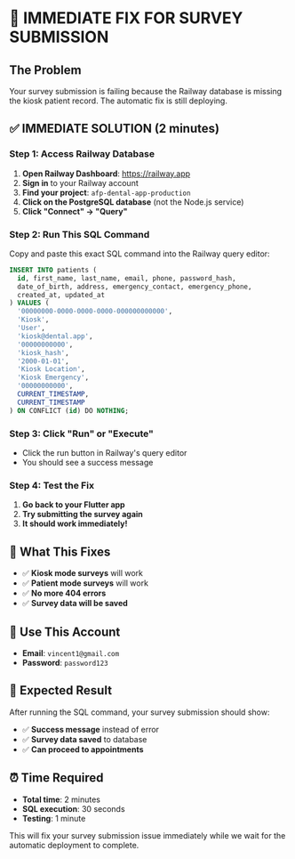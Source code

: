 # 🚨 IMMEDIATE FIX FOR SURVEY SUBMISSION

## The Problem
Your survey submission is failing because the Railway database is missing the kiosk patient record. The automatic fix is still deploying.

## ✅ IMMEDIATE SOLUTION (2 minutes)

### Step 1: Access Railway Database
1. **Open Railway Dashboard**: https://railway.app
2. **Sign in** to your Railway account
3. **Find your project**: `afp-dental-app-production`
4. **Click on the PostgreSQL database** (not the Node.js service)
5. **Click "Connect" → "Query"**

### Step 2: Run This SQL Command
Copy and paste this exact SQL command into the Railway query editor:

```sql
INSERT INTO patients (
  id, first_name, last_name, email, phone, password_hash, 
  date_of_birth, address, emergency_contact, emergency_phone,
  created_at, updated_at
) VALUES (
  '00000000-0000-0000-0000-000000000000',
  'Kiosk',
  'User',
  'kiosk@dental.app',
  '00000000000',
  'kiosk_hash',
  '2000-01-01',
  'Kiosk Location',
  'Kiosk Emergency',
  '00000000000',
  CURRENT_TIMESTAMP,
  CURRENT_TIMESTAMP
) ON CONFLICT (id) DO NOTHING;
```

### Step 3: Click "Run" or "Execute"
- Click the run button in Railway's query editor
- You should see a success message

### Step 4: Test the Fix
1. **Go back to your Flutter app**
2. **Try submitting the survey again**
3. **It should work immediately!**

## 🎯 What This Fixes
- ✅ **Kiosk mode surveys** will work
- ✅ **Patient mode surveys** will work  
- ✅ **No more 404 errors**
- ✅ **Survey data will be saved**

## 📱 Use This Account
- **Email**: `vincent1@gmail.com`
- **Password**: `password123`

## 🚀 Expected Result
After running the SQL command, your survey submission should show:
- ✅ **Success message** instead of error
- ✅ **Survey data saved** to database
- ✅ **Can proceed to appointments**

## ⏰ Time Required
- **Total time**: 2 minutes
- **SQL execution**: 30 seconds
- **Testing**: 1 minute

This will fix your survey submission issue immediately while we wait for the automatic deployment to complete. 
